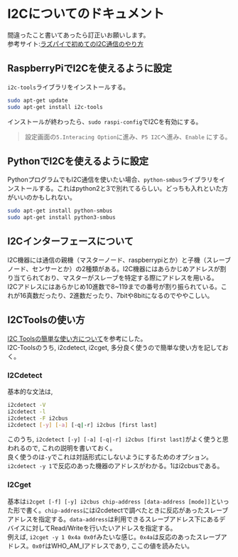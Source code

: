 # I2Cについてのドキュメント

間違ったこと書いてあったら訂正いお願いします。  
参考サイト:[ラズパイで初めてのI2C通信のやり方](https://101010.fun/iot/adc-i2c-raspberry-pi-zero.html)

## RaspberryPiでI2Cを使えるように設定

`i2c-tools`ライブラリをインストールする。
```bash
sudo apt-get update
sudo apt-get install i2c-tools
```
インストールが終わったら、`sudo raspi-config`でI2Cを有効にする。  
> 設定画面の`5.Interacing Option`に進み、`P5 I2C`へ進み、`Enable` にする。

## PythonでI2Cを使えるように設定

PythonプログラムでもI2C通信を使いたい場合、`python-smbus`ライブラリをインストールする。これはpython2と3で別れてるらしい。どっちも入れといた方がいいのかもしれない。
```bash
sudo apt-get install python-smbus
sudo apt-get install python3-smbus
```

## I2Cインターフェースについて

I2C機器には通信の親機（マスターノード、raspberrypiとか）と子機（スレーブノード、センサーとか）の2種類がある。I2C機器にはあらかじめアドレスが割り当てられており、マスターがスレーブを特定する際にアドレスを用いる。  
I2Cアドレスにはあらかじめ10進数で8~119までの番号が割り振られている。これが16真数だったり、2進数だったり、7bitや8bitになるのでややこしい。

## I2CToolsの使い方

[I2C Toolsの簡単な使い方について](https://moba1.hatenablog.com/entry/2019/10/09/114145)を参考にした。  
I2C-Toolsのうち, i2cdetect, i2cget, 多分良く使うので簡単な使い方を記しておく。  
### I2Cdetect
基本的な文法は, 
```bash
i2cdetect -V
i2cdetect -l
i2cdetect -F i2cbus
i2cdetect [-y] [-a] [-q|-r] i2cbus [first last]
```
このうち, `i2cdetect [-y] [-a] [-q|-r] i2cbus [first last]`がよく使うと思われるので, これの説明を書いておく。  
良く使うのは`-y`でこれは対話形式にしないようにするためのオプション。  
`i2cdetect -y 1`で反応のあった機器のアドレスがわかる。1はi2cbusである。

### I2Cget
基本は`i2cget [-f] [-y] i2cbus chip-address [data-address [mode]]`といった形で書く。`chip-address`にはi2cdetectで調べたときに反応があったスレーブアドレスを指定する。`data-address`は利用できるスレーブアドレス下にあるデバイスに対してRead/Writeを行いたいアドレスを指定する。  
例えば, `i2cget -y 1 0x4a 0x0f`みたいな感じ。`0x4a`は反応のあったスレーブアドレス。`0x0f`はWHO_AM_Iアドレスであり, ここの値を読みたい。
